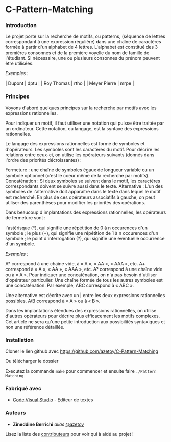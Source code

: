 # C-Pattern-Matching

### Introduction

Le projet porte sur la recherche de motifs, ou patterns, (séquence de lettres correspondant à une expression régulière) dans une chaîne de caractères formée à partir d'un alphabet de 4 lettres. L'alphabet est constitué des 3 premières consonnes et de la première voyelle du nom de famille de l'étudiant. Si nécessaire, une ou plusieurs consonnes du prénom peuvent être utilisées.

_Exemples :_ 

| Dupont       | dptu |
| Roy Thomas   | rtho |
| Meyer Pierre | mrpe |


### Principes 

Voyons d'abord quelques principes sur la recherche par motifs avec les expressions rationnelles.

Pour indiquer un motif, il faut utiliser une notation qui puisse être traitée par un ordinateur. Cette notation, ou langage, est la syntaxe des expressions rationnelles.

Le langage des expressions rationnelles est formé de symboles et d'opérateurs. Les symboles sont les caractères du motif. Pour décrire les relations entre ceux-ci, on utilise les opérateurs suivants (donnés dans l'ordre des priorités décroissantes) :

Fermeture : une chaîne de symboles égaux de longueur variable ou un symbole optionnel (c'est le coeur même de la recherche par motifs).
Concaténation : Si deux symboles se suivent dans le motif, les caractères correspondants doivent se suivre aussi dans le texte.
Alternative : L'un des symboles de l'alternative doit apparaître dans le texte dans lequel le motif est recherché.
En plus de ces opérateurs associatifs à gauche, on peut utiliser des parenthèses pour modifier les priorités des opérations.

Dans beaucoup d'implantations des expressions rationnelles, les opérateurs de fermeture sont :

l'astérisque (*), qui signifie une répétition de 0 à n occurences d'un symbole ;
le plus (+), qui signifie une répétition de 1 à n occurences d'un symbole ;
le point d'interrogation (?), qui signifie une éventuelle occurrence d'un symbole.

_Exemples :_

A* correspond à une chaîne vide, à « A », « AA », « AAA », etc.
A+ correspond à « A », « AA », « AAA », etc.
A? correspond à une chaîne vide ou à « A ».
Pour indiquer une concaténation, on n'a pas besoin d'utiliser d'opérateur particulier. Une chaîne formée de tous les autres symboles est une concaténation. Par exemple, ABC correspond à « ABC ».

Une alternative est décrite avec un | entre les deux expressions rationnelles possibles. A\B correspond à « A » ou à « B ».

Dans les implantations étendues des expressions rationnelles, on utilise d'autres opérateurs pour décrire plus efficacement les motifs complexes. Cet article ne sera qu'une petite introduction aux possibilités syntaxiques et non une référence détaillée.

### Installation 

Cloner le lien github avec <https://github.com/azetoy/C-Pattern-Matching>

Ou télécharger le dossier

Executez la commande ``make`` pour commencer et ensuite faire ``./Pattern Matching``

### Fabriqué avec

* [Code Visual Studio](https://code.visualstudio.com/) - Editeur de textes 

### Auteurs

* **Zineddine Berrichi** _alias_ [@azetoy](https://github.com/azetoy)

Lisez la liste des [contributeurs](https://github.com/azetoy/C-Pattern-Matching/contributors) pour voir qui à aidé au projet !
